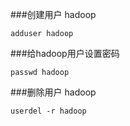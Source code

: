 ###创建用户 hadoop

    adduser hadoop

###给hadoop用户设置密码

    passwd hadoop
    
###删除用户 hadoop

    userdel -r hadoop

